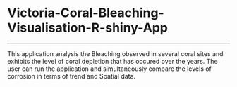 # Victoria-Coral-Bleaching-Visualisation-R-shiny-App

<hr />

This application analysis the Bleaching observed in several coral sites and exhibits the level of coral depletion that has occured over the years. The user can run the application and simultaneously compare the levels of corrosion in terms of trend and Spatial data. 